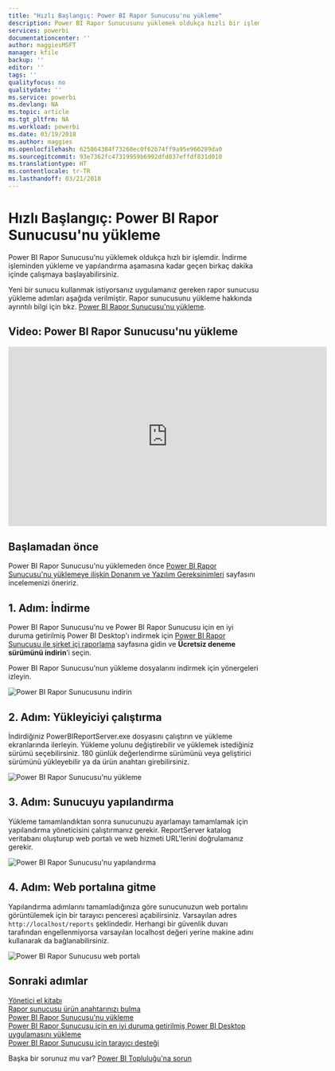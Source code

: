```yaml
---
title: "Hızlı Başlangıç: Power BI Rapor Sunucusu'nu yükleme"
description: Power BI Rapor Sunucusunu yüklemek oldukça hızlı bir işlemdir. İndirme işleminden yükleme ve yapılandırma aşamasına kadar geçen birkaç dakika içinde çalışmaya başlayabilirsiniz.
services: powerbi
documentationcenter: ''
author: maggiesMSFT
manager: kfile
backup: ''
editor: ''
tags: ''
qualityfocus: no
qualitydate: ''
ms.service: powerbi
ms.devlang: NA
ms.topic: article
ms.tgt_pltfrm: NA
ms.workload: powerbi
ms.date: 03/19/2018
ms.author: maggies
ms.openlocfilehash: 625864384f73260ec0f62b74ff9a95e966289da0
ms.sourcegitcommit: 93e7362fc47319959b6992dfd037effdf831d010
ms.translationtype: HT
ms.contentlocale: tr-TR
ms.lasthandoff: 03/21/2018
---
```

# <a name="quickstart-install-power-bi-report-server"></a>Hızlı Başlangıç: Power BI Rapor Sunucusu'nu yükleme
Power BI Rapor Sunucusu'nu yüklemek oldukça hızlı bir işlemdir. İndirme işleminden yükleme ve yapılandırma aşamasına kadar geçen birkaç dakika içinde çalışmaya başlayabilirsiniz.

Yeni bir sunucu kullanmak istiyorsanız uygulamanız gereken rapor sunucusu yükleme adımları aşağıda verilmiştir. Rapor sunucusunu yükleme hakkında ayrıntılı bilgi için bkz. [Power BI Rapor Sunucusu'nu yükleme](install-report-server.md).

## <a name="video-install-power-bi-report-server"></a>Video: Power BI Rapor Sunucusu'nu yükleme

<iframe width="640" height="360" src="https://www.youtube.com/embed/zacaEb9A4F0?showinfo=0" frameborder="0" allowfullscreen></iframe>

## <a name="before-you-begin"></a>Başlamadan önce
Power BI Rapor Sunucusu'nu yüklemeden önce [Power BI Rapor Sunucusu'nu yüklemeye ilişkin Donanım ve Yazılım Gereksinimleri](system-requirements.md) sayfasını incelemenizi öneririz.

## <a name="step-1-download"></a>1. Adım: İndirme

Power BI Rapor Sunucusu'nu ve Power BI Rapor Sunucusu için en iyi duruma getirilmiş Power BI Desktop'ı indirmek için [Power BI Rapor Sunucusu ile şirket içi raporlama](https://powerbi.microsoft.com/report-server/) sayfasına gidin ve **Ücretsiz deneme sürümünü indirin**’i seçin.

Power BI Rapor Sunucusu'nun yükleme dosyalarını indirmek için yönergeleri izleyin. 

![Power BI Rapor Sunucusunu indirin](media/quickstart-install-report-server/download-pbireportserver.png)

## <a name="step-2-run-installer"></a>2. Adım: Yükleyiciyi çalıştırma
İndirdiğiniz PowerBIReportServer.exe dosyasını çalıştırın ve yükleme ekranlarında ilerleyin. Yükleme yolunu değiştirebilir ve yüklemek istediğiniz sürümü seçebilirsiniz. 180 günlük değerlendirme sürümünü veya geliştirici sürümünü yükleyebilir ya da ürün anahtarı girebilirsiniz.

![Power BI Rapor Sunucusu'nu yükleme](media/quickstart-install-report-server/pbireportserver-install.png)

## <a name="step-3-configure-the-server"></a>3. Adım: Sunucuyu yapılandırma
Yükleme tamamlandıktan sonra sunucunuzu ayarlamayı tamamlamak için yapılandırma yöneticisini çalıştırmanız gerekir. ReportServer katalog veritabanı oluşturup web portalı ve web hizmeti URL'lerini doğrulamanız gerekir.

![Power BI Rapor Sunucusu'nu yapılandırma](media/quickstart-install-report-server/pbireportserver-configure.png)

## <a name="step-4-browse-to-web-portal"></a>4. Adım: Web portalına gitme
Yapılandırma adımlarını tamamladığınıza göre sunucunuzun web portalını görüntülemek için bir tarayıcı penceresi açabilirsiniz. Varsayılan adres `http://localhost/reports` şeklindedir. Herhangi bir güvenlik duvarı tarafından engellenmiyorsa varsayılan localhost değeri yerine makine adını kullanarak da bağlanabilirsiniz.

![Power BI Rapor Sunucusu web portalı](media/quickstart-install-report-server/web-portal.png)

## <a name="next-steps"></a>Sonraki adımlar
[Yönetici el kitabı](admin-handbook-overview.md)  
[Rapor sunucusu ürün anahtarınızı bulma](find-product-key.md)  
[Power BI Rapor Sunucusu'nu yükleme](install-report-server.md)  
[Power BI Rapor Sunucusu için en iyi duruma getirilmiş Power BI Desktop uygulamasını yükleme](install-powerbi-desktop.md)  
[Power BI Rapor Sunucusu için tarayıcı desteği](browser-support.md)

Başka bir sorunuz mu var? [Power BI Topluluğu'na sorun](https://community.powerbi.com/)

